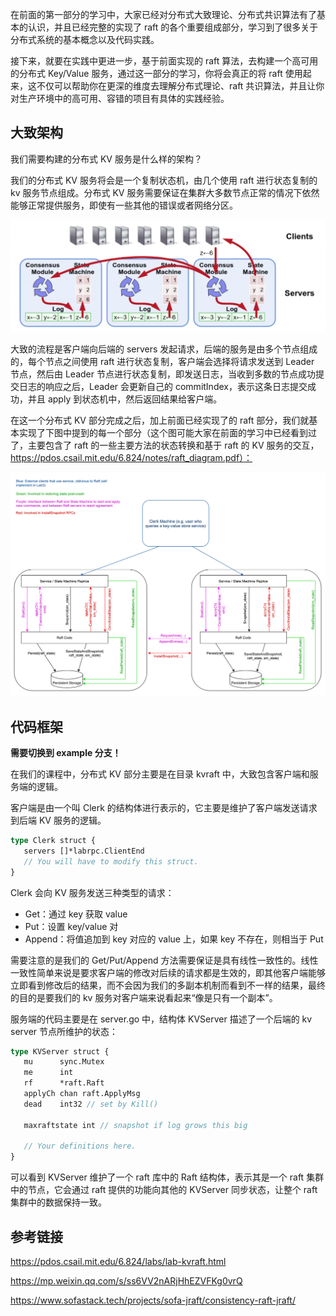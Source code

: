 在前面的第一部分的学习中，大家已经对分布式大致理论、分布式共识算法有了基本的认识，并且已经完整的实现了 raft 的各个重要组成部分，学习到了很多关于分布式系统的基本概念以及代码实践。

接下来，就要在实践中更进一步，基于前面实现的 raft 算法，去构建一个高可用的分布式 Key/Value 服务，通过这一部分的学习，你将会真正的将 raft 使用起来，这不仅可以帮助你在更深的维度去理解分布式理论、raft 共识算法，并且让你对生产环境中的高可用、容错的项目有具体的实践经验。

## 大致架构

我们需要构建的分布式 KV 服务是什么样的架构？

我们的分布式 KV 服务将会是一个复制状态机，由几个使用 raft 进行状态复制的 kv 服务节点组成。分布式 KV 服务需要保证在集群大多数节点正常的情况下依然能够正常提供服务，即使有一些其他的错误或者网络分区。

![22-1](./assets/22-1.PNG)

大致的流程是客户端向后端的 servers 发起请求，后端的服务是由多个节点组成的，每个节点之间使用 raft 进行状态复制，客户端会选择将请求发送到 Leader 节点，然后由 Leader 节点进行状态复制，即发送日志，当收到多数的节点成功提交日志的响应之后，Leader 会更新自己的 commitIndex，表示这条日志提交成功，并且 apply 到状态机中，然后返回结果给客户端。

在这一个分布式 KV 部分完成之后，加上前面已经实现了的 raft 部分，我们就基本实现了下图中提到的每一个部分（这个图可能大家在前面的学习中已经看到过了，主要包含了 raft 的一些主要方法的状态转换和基于 raft 的 KV 服务的交互，https://pdos.csail.mit.edu/6.824/notes/raft_diagram.pdf）：

![22-2](./assets/22-2-6165474.PNG)

## 代码框架

**需要切换到 example 分支！**

在我们的课程中，分布式 KV 部分主要是在目录 kvraft 中，大致包含客户端和服务端的逻辑。

客户端是由一个叫 Clerk 的结构体进行表示的，它主要是维护了客户端发送请求到后端 KV 服务的逻辑。

```Rust
type Clerk struct {
   servers []*labrpc.ClientEnd
   // You will have to modify this struct.
}
```

Clerk 会向 KV 服务发送三种类型的请求：

- Get：通过 key 获取 value
- Put：设置 key/value 对
- Append：将值追加到 key 对应的 value 上，如果 key 不存在，则相当于 Put

需要注意的是我们的 Get/Put/Append 方法需要保证是具有线性一致性的。线性一致性简单来说是要求客户端的修改对后续的请求都是生效的，即其他客户端能够立即看到修改后的结果，而不会因为我们的多副本机制而看到不一样的结果，最终的目的是要我们的 kv 服务对客户端来说看起来“像是只有一个副本”。

服务端的代码主要是在 server.go 中，结构体 KVServer 描述了一个后端的 kv server 节点所维护的状态：

```Rust
type KVServer struct {
   mu      sync.Mutex
   me      int
   rf      *raft.Raft
   applyCh chan raft.ApplyMsg
   dead    int32 // set by Kill()

   maxraftstate int // snapshot if log grows this big

   // Your definitions here.
}
```

可以看到 KVServer 维护了一个 raft 库中的 Raft 结构体，表示其是一个 raft 集群中的节点，它会通过 raft 提供的功能向其他的 KVServer 同步状态，让整个 raft 集群中的数据保持一致。

## 参考链接

https://pdos.csail.mit.edu/6.824/labs/lab-kvraft.html

https://mp.weixin.qq.com/s/ss6VV2nARjHhEZVFKg0vrQ

https://www.sofastack.tech/projects/sofa-jraft/consistency-raft-jraft/